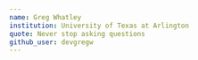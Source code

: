 ```yaml
---
name: Greg Whatley
institution: University of Texas at Arlington
quote: Never stop asking questions
github_user: devgregw
---
```


